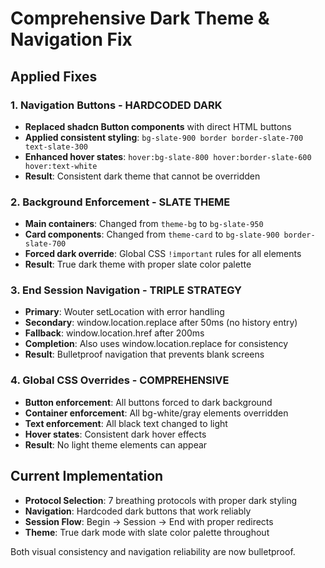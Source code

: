 # Comprehensive Dark Theme & Navigation Fix

## Applied Fixes

### 1. Navigation Buttons - HARDCODED DARK
- **Replaced shadcn Button components** with direct HTML buttons
- **Applied consistent styling**: `bg-slate-900 border border-slate-700 text-slate-300`
- **Enhanced hover states**: `hover:bg-slate-800 hover:border-slate-600 hover:text-white`
- **Result**: Consistent dark theme that cannot be overridden

### 2. Background Enforcement - SLATE THEME
- **Main containers**: Changed from `theme-bg` to `bg-slate-950`
- **Card components**: Changed from `theme-card` to `bg-slate-900 border-slate-700`
- **Forced dark override**: Global CSS `!important` rules for all elements
- **Result**: True dark theme with proper slate color palette

### 3. End Session Navigation - TRIPLE STRATEGY
- **Primary**: Wouter setLocation with error handling
- **Secondary**: window.location.replace after 50ms (no history entry)  
- **Fallback**: window.location.href after 200ms
- **Completion**: Also uses window.location.replace for consistency
- **Result**: Bulletproof navigation that prevents blank screens

### 4. Global CSS Overrides - COMPREHENSIVE
- **Button enforcement**: All buttons forced to dark background
- **Container enforcement**: All bg-white/gray elements overridden
- **Text enforcement**: All black text changed to light
- **Hover states**: Consistent dark hover effects
- **Result**: No light theme elements can appear

## Current Implementation
- **Protocol Selection**: 7 breathing protocols with proper dark styling
- **Navigation**: Hardcoded dark buttons that work reliably
- **Session Flow**: Begin → Session → End with proper redirects
- **Theme**: True dark mode with slate color palette throughout

Both visual consistency and navigation reliability are now bulletproof.